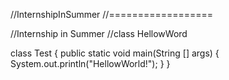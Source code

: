 //InternshipInSummer
//==================

//Internship in Summer
//class HellowWord

class Test
{
  public static void main(String [] args)
  {
    System.out.println("HellowWorld!");
  }
}
